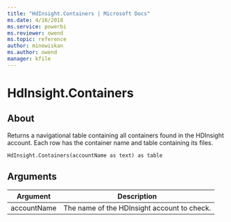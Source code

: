 ```yaml
---
title: "HdInsight.Containers | Microsoft Docs"
ms.date: 4/16/2018
ms.service: powerbi
ms.reviewer: owend
ms.topic: reference
author: minewiskan
ms.author: owend
manager: kfile
---
```

# HdInsight.Containers

  
## About  
Returns a navigational table containing all containers found in the HDInsight account. Each row has the container name and table containing its files.  
  
```  
HdInsight.Containers(accountName as text) as table  
```  
  
## Arguments  
  
|Argument|Description|  
|------------|---------------|  
|accountName|The name of the HDInsight account to check.|  
  
